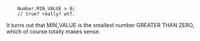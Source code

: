 <code>
    Number.MIN_VALUE > 0;
    // true? really? wtf.
</code>

It turns out that MIN_VALUE is the smallest number GREATER THAN ZERO, which of course totally makes sense.